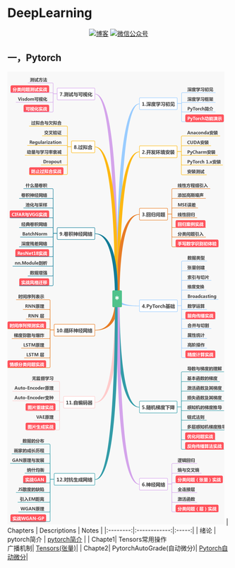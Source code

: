 # DeepLearning
<p align="center">
  <a href="https://keviness.top"><img src="https://img.shields.io/badge/blog-博客-critical" alt="博客"></a>
  <a href="https://keviness.top/image/WeChatPublic.jpg" target="_blank"><img src="https://img.shields.io/badge/WeChat-微信公众号-blue.svg" alt="微信公众号"></a>
</p>

## 一，Pytorch
![Pytorch Chapters](./pytorch/imgs/PytorchChapter.png)
| Chapters | Descriptions | Notes |
|:--------:|:------------:|:-----:|
|  绪论    |  pytorch简介  | [pytorch简介](./pytorch/Notes/绪论/绪论.md) |
|  Chapte1|  Tensors常用操作 <br/> 广播机制| [Tensors(张量)](./pytorch/Notes/Chapter1/TensorsDataOperate.md)|
|  Chapte2| PytorchAutoGrade(自动微分)| [Pytorch自动微分](./pytorch/Notes/Chapter2/AutoGrade.md)|
